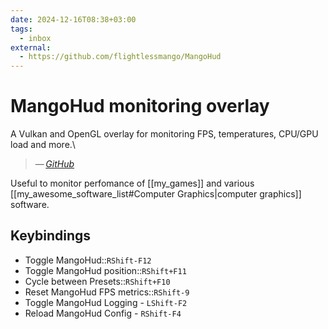 ```yaml
---
date: 2024-12-16T08:38+03:00
tags:
  - inbox
external:
  - https://github.com/flightlessmango/MangoHud
---
```


# MangoHud monitoring overlay

A Vulkan and OpenGL overlay for monitoring FPS, temperatures, CPU/GPU load and
more.\
> — <cite>[GitHub](https://github.com/flightlessmango/MangoHud)</cite>

Useful to monitor perfomance of [[my_games]] and various
[[my_awesome_software_list#Computer Graphics|computer graphics]] software.

## Keybindings

- Toggle MangoHud::`RShift-F12`
- Toggle MangoHud position::`RShift+F11`
- Cycle between Presets::`RShift+F10`
- Reset MangoHud FPS metrics::`RShift-9`
- Toggle MangoHud Logging - `LShift-F2`
- Reload MangoHud Config - `RShift-F4`
